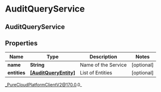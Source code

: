 # AuditQueryService

## AuditQueryService

## Properties

|Name | Type | Description | Notes|
|------------ | ------------- | ------------- | -------------|
| **name** | **String** | Name of the Service | [optional] |
| **entities** | [**[AuditQueryEntity]**]([AuditQueryEntity]) | List of Entities | [optional] |



_PureCloudPlatformClientV2@170.0.0_

